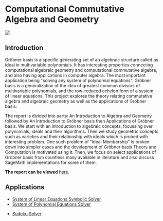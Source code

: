 # Computational Commutative Algebra and Geometry

![](/sudoku.png)

Introduction
------------

Gröbner basis is a specific generating set of an algebraic structure called as ideal in multivariable polynomials. It has interesting properties connecting computational algebraic geometry and computational commutative algebra, and also having applications in  computer algebra. The most important application being "solving any system of polynomial equations". Gröbner basis is a generalization of the idea of greatest common divisors of multivariable polynomials, and the row-reduced echelon form of a system of linear equations. This project explores the theory relating commutative algebra and algebraic geometry as well as the applications of Gröbner basis.

The report is divided into parts: An Introduction to Algebra and Geometry followed by An Introduction to Gröbner basis then Applications of Gröbner basis. We start with an introduction to algebraic concepts, focussing over polynomials, ideals and their algorithms. Then we study geometric concepts such as varieties and their relationship with ideals which is probed with interesting problem. One such problem of "Ideal Membership" is broken down into simpler cases and the development of Gröbner basis Theory and Computation is motivated using it. Then, we focus on select applications of Gröbner basis from countless many available in literature and also discuss SageMath implementations for some of them.

**The report can be viewed** [here](https://github.com/utkrs01/Applications-of-Groebner-Basis/blob/main/research_sudoku_solver.pdf).

Applications
-----------------
- [System of Linear Equations Symbolic Solver](https://github.com/utkrs01/Applications-of-Groebner-Basis/blob/main/System%20of%20Linear%20Equations%20Symbolic%20Solver.ipynb)
- [System of Polynomial Equations Solver](https://github.com/utkrs01/Applications-of-Groebner-Basis/blob/main/System%20of%20Polynomial%20Equations%20Solver.ipynb)
<!-- - Lagrange Multipliers [One Constraint](https://github.com/paramrathour/Groebner-Basis-and-Applications/blob/main/Programs/Lagrange%20Multipliers%20One%20Constraint.ipynb) and [Generalized](https://github.com/paramrathour/Groebner-Basis-and-Applications/blob/main/Programs/Lagrange%20Multiplier%20Generalized.ipynb). -->
- [Sudoku Solver](https://github.com/utkrs01/Applications-of-Groebner-Basis/blob/main/Sudoku%20Solver.ipynb)



